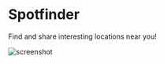 # Spotfinder

Find and share interesting locations near you!

![screenshot](https://i.imgur.com/U7HYaic.png)
